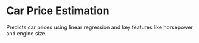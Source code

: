# Car Price Estimation

Predicts car prices using linear regression and key features like horsepower and engine size.
